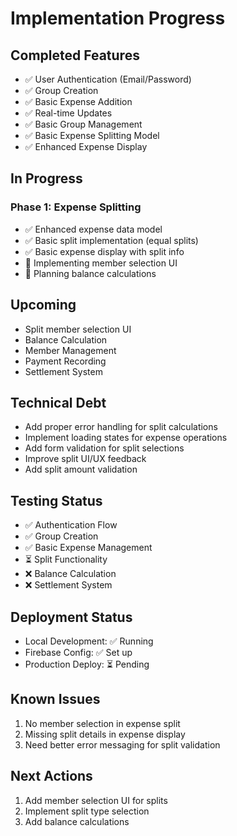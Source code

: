 # Implementation Progress

## Completed Features
- ✅ User Authentication (Email/Password)
- ✅ Group Creation
- ✅ Basic Expense Addition
- ✅ Real-time Updates
- ✅ Basic Group Management
- ✅ Basic Expense Splitting Model
- ✅ Enhanced Expense Display

## In Progress
### Phase 1: Expense Splitting
- ✅ Enhanced expense data model
- ✅ Basic split implementation (equal splits)
- ✅ Basic expense display with split info
- 🔄 Implementing member selection UI
- 📝 Planning balance calculations

## Upcoming
- Split member selection UI
- Balance Calculation
- Member Management
- Payment Recording
- Settlement System

## Technical Debt
- Add proper error handling for split calculations
- Implement loading states for expense operations
- Add form validation for split selections
- Improve split UI/UX feedback
- Add split amount validation

## Testing Status
- ✅ Authentication Flow
- ✅ Group Creation
- ✅ Basic Expense Management
- ⏳ Split Functionality
- ❌ Balance Calculation
- ❌ Settlement System

## Deployment Status
- Local Development: ✅ Running
- Firebase Config: ✅ Set up
- Production Deploy: ⏳ Pending

## Known Issues
1. No member selection in expense split
2. Missing split details in expense display
3. Need better error messaging for split validation

## Next Actions
1. Add member selection UI for splits
2. Implement split type selection
3. Add balance calculations 